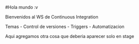 #Hola mundo :v

Bienvenidos al WS de Continuous Integration

Temas
	- Control de versiones
	- Triggers
	- Automatizacion

Aqui agregamos otra cosa que deberia aparecer solo en stage
